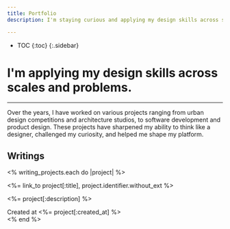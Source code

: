 ```yaml
---
title: Portfolio
description: I'm staying curious and applying my design skills across scales and problems.

---
```

* TOC
{:toc}
{:.sidebar}

# I'm applying my design skills across scales and problems.
---

Over the years, I have worked on various projects ranging from urban design competitions and
architecture studios, to software development and product design. These projects have sharpened my
ability to think like a designer, challenged my curiosity, and helped me shape my platform.

## Writings

<% writing_projects.each do |project| %>
<section class="tile" style="background-image: url(<%= asset_path(project[:image]) %>)">
    <p class="title"><%= link_to project[:title], project.identifier.without_ext %></p>
    <p class="description"><%= project[:description] %></p>
    <aside>Created at <%= project[:created_at] %></aside>
    <div class="filter" />
</section>
<% end %>
